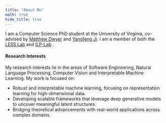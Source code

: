 ```yaml
---
title: "About Me"
math: true
hide_title: true
---
```


I am a Computer Science PhD student at the University of Virginia, co-advised by [Matthew Dwyer](https://matthewbdwyer.github.io/) and [Yangfeng Ji](https://yangfengji.net/).
I am a member of both the [LESS Lab](https://less-lab-uva.github.io/)  and [ILP-Lab](https://uvanlp.org/) . 

#### Research Interests  
My research interests lie in the areas of Software Engineering, Natural Language Processing, Computer Vision and Interpretable Machine Learning. My work is focused on:  

- Robust and interpretable machine learning, focusing on representation learning for high-dimensional data.
- Developing scalable frameworks that leverage deep generative models to uncover meaningful latent structures.
- Bridging theoretical advancements with real-world applications across complex domains.



